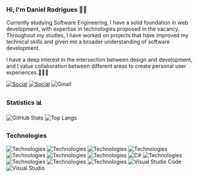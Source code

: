 ### Hi, I'm Daniel Rodrigues 👋🏽

Currently studying Software Engineering, I have a solid foundation in web development, with expertise in technologies proposed in the vacancy. Throughout my studies, I have worked on projects that have improved my technical skills and given me a broader understanding of software development.

I have a deep interest in the intersection between design and development, and I value collaboration between different areas to create personal user experiences.🧑🏽‍💻


[![Social](https://img.shields.io/badge/Instagram-E4405F?style=for-the-badge&logo=instagram&logoColor=white)](https://www.instagram.com/daniel_trod/) [![Social](https://img.shields.io/badge/LinkedIn-0077B5?style=for-the-badge&logo=linkedin&logoColor=white)](https://www.linkedin.com/in/daniel-filipe-tavares-rodrigues-797075230/) 
![Gmail](https://img.shields.io/badge/Danielftrodrigues444@gmail.com-D14836?style=for-the-badge&logo=gmail&logoColor=white)

##

### Statistics 📊
![GitHub Stats](https://github-readme-stats.vercel.app/api?username=DanielRodrigues04&show_icons=true&theme=radical)
![Top Langs](https://github-readme-stats.vercel.app/api/top-langs/?username=DanielRodrigues04&layout=compact)


##

### Technologies

![Technologies](https://img.shields.io/badge/HTML5-E34F26?style=for-the-badge&logo=html5&logoColor=white) ![Technologies](https://img.shields.io/badge/CSS3-1572B6?style=for-the-badge&logo=css3&logoColor=white) ![Technologies](https://img.shields.io/badge/Sass-CC6699?style=for-the-badge&logo=sass&logoColor=white) ![Technologies](https://img.shields.io/badge/JavaScript-F7DF1E?style=for-the-badge&logo=javascript&logoColor=black) ![Technologies](https://img.shields.io/badge/.NET-5C2D91?style=for-the-badge&logo=.net&logoColor=white) ![Technologies](https://img.shields.io/badge/Angular-DD0031?style=for-the-badge&logo=angular&logoColor=white) 
![Technologies](https://img.shields.io/badge/Vue.js-35495E?style=for-the-badge&logo=vue.js&logoColor=4FC08D) ![C#](https://img.shields.io/badge/c%23-%23239120.svg?style=for-the-badge&logo=csharp&logoColor=white) ![Technologies](https://img.shields.io/badge/TypeScript-007ACC?style=for-the-badge&logo=typescript&logoColor=white) ![Technologies](https://img.shields.io/badge/Bootstrap-563D7C?style=for-the-badge&logo=bootstrap&logoColor=white) ![Technologies](https://img.shields.io/badge/MySQL-00000F?style=for-the-badge&logo=mysql&logoColor=white) ![Technologies](https://img.shields.io/badge/Java-ED8B00?style=for-the-badge&logo=openjdk&logoColor=white) ![Visual Studio Code](https://img.shields.io/badge/Visual%20Studio%20Code-0078d7.svg?style=for-the-badge&logo=visual-studio-code&logoColor=white) ![Visual Studio](https://img.shields.io/badge/Visual%20Studio-5C2D91.svg?style=for-the-badge&logo=visual-studio&logoColor=white)


